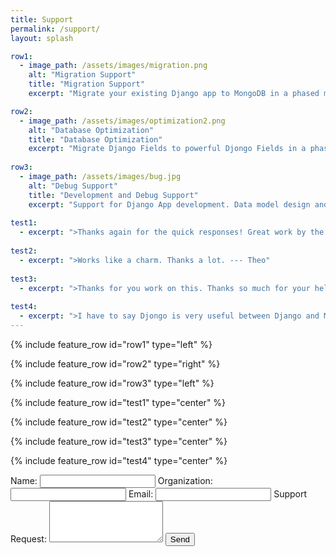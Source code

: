 ```yaml
---
title: Support
permalink: /support/
layout: splash

row1:
  - image_path: /assets/images/migration.png
    alt: "Migration Support"
    title: "Migration Support"
    excerpt: "Migrate your existing Django app to MongoDB in a phased manner."

row2:    
  - image_path: /assets/images/optimization2.png
    alt: "Database Optimization"
    title: "Database Optimization"
    excerpt: "Migrate Django Fields to powerful Djongo Fields in a phased manner and notice the difference."    
    
row3:    
  - image_path: /assets/images/bug.jpg
    alt: "Debug Support"
    title: "Development and Debug Support"
    excerpt: "Support for Django App development. Data model design and development."  
        
test1:
  - excerpt: ">Thanks again for the quick responses! Great work by the way! --- Chan"
  
test2:
  - excerpt: ">Works like a charm. Thanks a lot. --- Theo"
  
test3:
  - excerpt: ">Thanks for you work on this. Thanks so much for your help and for Djongo. --- Ryan"
  
test4:
  - excerpt: ">I have to say Djongo is very useful between Django and Mongodb.--- Feng"      
---
```



{% include feature_row id="row1" type="left" %}

{% include feature_row id="row2" type="right" %}

{% include feature_row id="row3" type="left" %}


{% include feature_row id="test1" type="center" %}

{% include feature_row id="test2" type="center" %}

{% include feature_row id="test3" type="center" %}

{% include feature_row id="test4" type="center" %}



<form action="https://formspree.io/nesdis@gmail.com"
      method="POST">
    Name:
    <input type="text" name="Name" required>
    Organization:
    <input type="text" name="Organization" required>
    Email:
    <input type="email" name="_replyto" required>
    Support Request:
    <TEXTAREA Name="Message" rows="4" cols="20"></TEXTAREA> 
    <input type="submit" value="Send">
</form> 